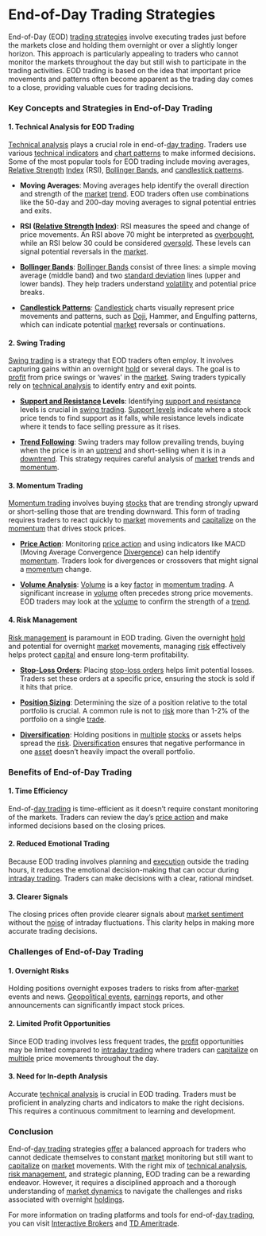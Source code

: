 # End-of-Day Trading Strategies

End-of-Day (EOD) [trading strategies](../t/trading_strategies.md) involve executing trades just before the markets close and holding them overnight or over a slightly longer horizon. This approach is particularly appealing to traders who cannot monitor the markets throughout the day but still wish to participate in the trading activities. EOD trading is based on the idea that important price movements and patterns often become apparent as the trading day comes to a close, providing valuable cues for trading decisions.

### Key Concepts and Strategies in End-of-Day Trading

#### 1. **Technical Analysis for EOD Trading**
[Technical analysis](../t/technical_analysis.md) plays a crucial role in end-of-[day trading](../d/day_trading.md). Traders use various [technical indicators](../t/technical_indicators.md) and [chart patterns](../c/chart_patterns.md) to make informed decisions. Some of the most popular tools for EOD trading include moving averages, [Relative Strength](../r/relative_strength.md) [Index](../i/index.md) (RSI), [Bollinger Bands](../b/bollinger_bands.md), and [candlestick patterns](../c/candlestick_patterns.md).

- **Moving Averages**: Moving averages help identify the overall direction and strength of the [market](../m/market.md) [trend](../t/trend.md). EOD traders often use combinations like the 50-day and 200-day moving averages to signal potential entries and exits.
  
- **RSI ([Relative Strength](../r/relative_strength.md) [Index](../i/index.md))**: RSI measures the speed and change of price movements. An RSI above 70 might be interpreted as [overbought](../o/overbought.md), while an RSI below 30 could be considered [oversold](../o/oversold.md). These levels can signal potential reversals in the [market](../m/market.md).
  
- **[Bollinger Bands](../b/bollinger_bands.md)**: [Bollinger Bands](../b/bollinger_bands.md) consist of three lines: a simple moving average (middle band) and two [standard deviation](../s/standard_deviation.md) lines (upper and lower bands). They help traders understand [volatility](../v/volatility.md) and potential price breaks.
  
- **[Candlestick Patterns](../c/candlestick_patterns.md)**: [Candlestick](../c/candlestick.md) charts visually represent price movements and patterns, such as [Doji](../d/doji.md), Hammer, and Engulfing patterns, which can indicate potential [market](../m/market.md) reversals or continuations.

#### 2. **Swing Trading**
[Swing trading](../s/swing_trading.md) is a strategy that EOD traders often employ. It involves capturing gains within an overnight [hold](../h/hold.md) or several days. The goal is to [profit](../p/profit.md) from price swings or ‘waves’ in the [market](../m/market.md). Swing traders typically rely on [technical analysis](../t/technical_analysis.md) to identify entry and exit points.

- **[Support and Resistance](../s/support_and_resistance.md) Levels**: Identifying [support and resistance](../s/support_and_resistance.md) levels is crucial in [swing trading](../s/swing_trading.md). [Support levels](../s/support_levels.md) indicate where a stock price tends to find support as it falls, while resistance levels indicate where it tends to face selling pressure as it rises.
  
- **[Trend Following](../t/trend_following.md)**: Swing traders may follow prevailing trends, buying when the price is in an [uptrend](../u/uptrend.md) and short-selling when it is in a [downtrend](../d/downtrend.md). This strategy requires careful analysis of [market](../m/market.md) trends and [momentum](../m/momentum.md).

#### 3. **Momentum Trading**
[Momentum trading](../m/momentum_trading.md) involves buying [stocks](../s/stock.md) that are trending strongly upward or short-selling those that are trending downward. This form of trading requires traders to react quickly to [market](../m/market.md) movements and [capitalize](../c/capitalize.md) on the [momentum](../m/momentum.md) that drives stock prices.

- **[Price Action](../p/price_action.md)**: Monitoring [price action](../p/price_action.md) and using indicators like MACD (Moving Average Convergence [Divergence](../d/divergence.md)) can help identify [momentum](../m/momentum.md). Traders look for divergences or crossovers that might signal a [momentum](../m/momentum.md) change.
  
- **[Volume Analysis](../v/volume_analysis.md)**: [Volume](../v/volume.md) is a key [factor](../f/factor.md) in [momentum trading](../m/momentum_trading.md). A significant increase in [volume](../v/volume.md) often precedes strong price movements. EOD traders may look at the [volume](../v/volume.md) to confirm the strength of a [trend](../t/trend.md).

#### 4. **Risk Management**
[Risk management](../r/risk_management.md) is paramount in EOD trading. Given the overnight [hold](../h/hold.md) and potential for overnight [market](../m/market.md) movements, managing [risk](../r/risk.md) effectively helps protect [capital](../c/capital.md) and ensure long-term profitability.

- **[Stop-Loss Orders](../s/stop-loss_orders.md)**: Placing [stop-loss orders](../s/stop-loss_orders.md) helps limit potential losses. Traders set these orders at a specific price, ensuring the stock is sold if it hits that price.
  
- **[Position Sizing](../p/position_sizing.md)**: Determining the size of a position relative to the total portfolio is crucial. A common rule is not to [risk](../r/risk.md) more than 1-2% of the portfolio on a single [trade](../t/trade.md).
  
- **[Diversification](../d/diversification.md)**: Holding positions in [multiple](../m/multiple.md) [stocks](../s/stock.md) or assets helps spread the [risk](../r/risk.md). [Diversification](../d/diversification.md) ensures that negative performance in one [asset](../a/asset.md) doesn’t heavily impact the overall portfolio.

### Benefits of End-of-Day Trading

#### 1. **Time Efficiency**
End-of-[day trading](../d/day_trading.md) is time-efficient as it doesn’t require constant monitoring of the markets. Traders can review the day’s [price action](../p/price_action.md) and make informed decisions based on the closing prices.

#### 2. **Reduced Emotional Trading**
Because EOD trading involves planning and [execution](../e/execution.md) outside the trading hours, it reduces the emotional decision-making that can occur during [intraday trading](../i/intraday_trading.md). Traders can make decisions with a clear, rational mindset.

#### 3. **Clearer Signals**
The closing prices often provide clearer signals about [market sentiment](../m/market_sentiment.md) without the [noise](../n/noise.md) of intraday fluctuations. This clarity helps in making more accurate trading decisions.

### Challenges of End-of-Day Trading

#### 1. **Overnight Risks**
Holding positions overnight exposes traders to risks from after-[market](../m/market.md) events and news. [Geopolitical events](../g/geopolitical_events.md), [earnings](../e/earnings.md) reports, and other announcements can significantly impact stock prices.

#### 2. **Limited Profit Opportunities**
Since EOD trading involves less frequent trades, the [profit](../p/profit.md) opportunities may be limited compared to [intraday trading](../i/intraday_trading.md) where traders can [capitalize](../c/capitalize.md) on [multiple](../m/multiple.md) price movements throughout the day.

#### 3. **Need for In-depth Analysis**
Accurate [technical analysis](../t/technical_analysis.md) is crucial in EOD trading. Traders must be proficient in analyzing charts and indicators to make the right decisions. This requires a continuous commitment to learning and development.

### Conclusion
End-of-[day trading](../d/day_trading.md) strategies [offer](../o/offer.md) a balanced approach for traders who cannot dedicate themselves to constant [market](../m/market.md) monitoring but still want to [capitalize](../c/capitalize.md) on [market](../m/market.md) movements. With the right mix of [technical analysis](../t/technical_analysis.md), [risk management](../r/risk_management.md), and strategic planning, EOD trading can be a rewarding endeavor. However, it requires a disciplined approach and a thorough understanding of [market dynamics](../m/market_dynamics.md) to navigate the challenges and risks associated with overnight [holdings](../h/holdings.md).

For more information on trading platforms and tools for end-of-[day trading](../d/day_trading.md), you can visit [Interactive Brokers](https://www.interactivebrokers.com/en/home.php) and [TD Ameritrade](https://www.tdameritrade.com/).
